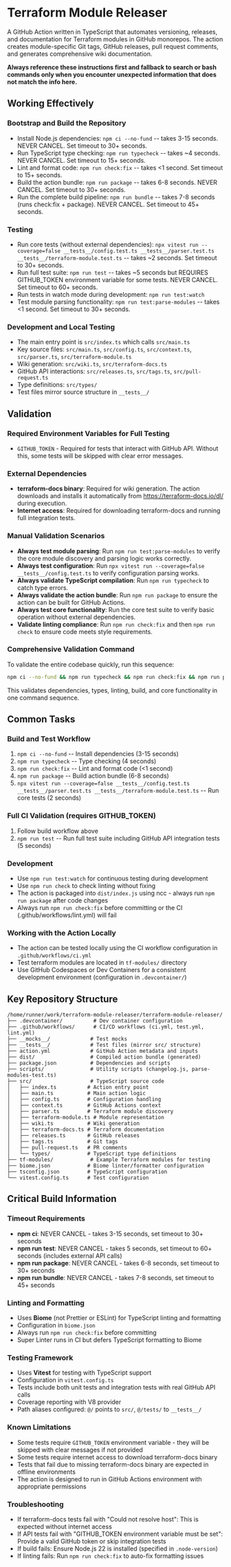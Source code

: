 # Terraform Module Releaser

A GitHub Action written in TypeScript that automates versioning, releases, and documentation for Terraform modules in GitHub monorepos. The action creates module-specific Git tags, GitHub releases, pull request comments, and generates comprehensive wiki documentation.

**Always reference these instructions first and fallback to search or bash commands only when you encounter unexpected information that does not match the info here.**

## Working Effectively

### Bootstrap and Build the Repository
- Install Node.js dependencies: `npm ci --no-fund` -- takes 3-15 seconds. NEVER CANCEL. Set timeout to 30+ seconds.
- Run TypeScript type checking: `npm run typecheck` -- takes ~4 seconds. NEVER CANCEL. Set timeout to 15+ seconds.
- Lint and format code: `npm run check:fix` -- takes <1 second. Set timeout to 15+ seconds.
- Build the action bundle: `npm run package` -- takes 6-8 seconds. NEVER CANCEL. Set timeout to 30+ seconds.
- Run the complete build pipeline: `npm run bundle` -- takes 7-8 seconds (runs check:fix + package). NEVER CANCEL. Set timeout to 45+ seconds.

### Testing
- Run core tests (without external dependencies): `npx vitest run --coverage=false __tests__/config.test.ts __tests__/parser.test.ts __tests__/terraform-module.test.ts` -- takes ~2 seconds. Set timeout to 30+ seconds.
- Run full test suite: `npm run test` -- takes ~5 seconds but REQUIRES GITHUB_TOKEN environment variable for some tests. NEVER CANCEL. Set timeout to 60+ seconds.
- Run tests in watch mode during development: `npm run test:watch`
- Test module parsing functionality: `npm run test:parse-modules` -- takes <1 second. Set timeout to 30+ seconds.

### Development and Local Testing
- The main entry point is `src/index.ts` which calls `src/main.ts`
- Key source files: `src/main.ts`, `src/config.ts`, `src/context.ts`, `src/parser.ts`, `src/terraform-module.ts`
- Wiki generation: `src/wiki.ts`, `src/terraform-docs.ts`
- GitHub API interactions: `src/releases.ts`, `src/tags.ts`, `src/pull-request.ts`
- Type definitions: `src/types/`
- Test files mirror source structure in `__tests__/`

## Validation

### Required Environment Variables for Full Testing
- `GITHUB_TOKEN` - Required for tests that interact with GitHub API. Without this, some tests will be skipped with clear error messages.

### External Dependencies
- **terraform-docs binary**: Required for wiki generation. The action downloads and installs it automatically from https://terraform-docs.io/dl/ during execution.
- **Internet access**: Required for downloading terraform-docs and running full integration tests.

### Manual Validation Scenarios
- **Always test module parsing**: Run `npm run test:parse-modules` to verify the core module discovery and parsing logic works correctly.
- **Always test configuration**: Run `npx vitest run --coverage=false __tests__/config.test.ts` to verify configuration parsing works.
- **Always validate TypeScript compilation**: Run `npm run typecheck` to catch type errors.
- **Always validate the action bundle**: Run `npm run package` to ensure the action can be built for GitHub Actions.
- **Always test core functionality**: Run the core test suite to verify basic operation without external dependencies.
- **Validate linting compliance**: Run `npm run check:fix` and then `npm run check` to ensure code meets style requirements.

### Comprehensive Validation Command
To validate the entire codebase quickly, run this sequence:
```bash
npm ci --no-fund && npm run typecheck && npm run check:fix && npm run package && npx vitest run --coverage=false __tests__/config.test.ts __tests__/parser.test.ts __tests__/terraform-module.test.ts && npm run test:parse-modules
```
This validates dependencies, types, linting, build, and core functionality in one command sequence.

## Common Tasks

### Build and Test Workflow
1. `npm ci --no-fund` -- Install dependencies (3-15 seconds)
2. `npm run typecheck` -- Type checking (4 seconds)  
3. `npm run check:fix` -- Lint and format code (<1 second)
4. `npm run package` -- Build action bundle (6-8 seconds)
5. `npx vitest run --coverage=false __tests__/config.test.ts __tests__/parser.test.ts __tests__/terraform-module.test.ts` -- Run core tests (2 seconds)

### Full CI Validation (requires GITHUB_TOKEN)
1. Follow build workflow above
2. `npm run test` -- Run full test suite including GitHub API integration tests (5 seconds)

### Development
- Use `npm run test:watch` for continuous testing during development
- Use `npm run check` to check linting without fixing
- The action is packaged into `dist/index.js` using ncc - always run `npm run package` after code changes
- Always run `npm run check:fix` before committing or the CI (.github/workflows/lint.yml) will fail

### Working with the Action Locally
- The action can be tested locally using the CI workflow configuration in `.github/workflows/ci.yml`
- Test terraform modules are located in `tf-modules/` directory
- Use GitHub Codespaces or Dev Containers for a consistent development environment (configuration in `.devcontainer/`)

## Key Repository Structure

```
/home/runner/work/terraform-module-releaser/terraform-module-releaser/
├── .devcontainer/          # Dev container configuration
├── .github/workflows/      # CI/CD workflows (ci.yml, test.yml, lint.yml)
├── __mocks__/             # Test mocks
├── __tests__/             # Test files (mirror src/ structure)
├── action.yml             # GitHub Action metadata and inputs
├── dist/                  # Compiled action bundle (generated)
├── package.json           # Dependencies and scripts
├── scripts/               # Utility scripts (changelog.js, parse-modules-test.ts)
├── src/                   # TypeScript source code
│   ├── index.ts          # Action entry point
│   ├── main.ts           # Main action logic
│   ├── config.ts         # Configuration handling
│   ├── context.ts        # GitHub Actions context
│   ├── parser.ts         # Terraform module discovery
│   ├── terraform-module.ts # Module representation
│   ├── wiki.ts           # Wiki generation
│   ├── terraform-docs.ts # Terraform documentation
│   ├── releases.ts       # GitHub releases
│   ├── tags.ts           # Git tags
│   ├── pull-request.ts   # PR comments
│   └── types/            # TypeScript type definitions
├── tf-modules/            # Example Terraform modules for testing
├── biome.json            # Biome linter/formatter configuration
├── tsconfig.json         # TypeScript configuration
└── vitest.config.ts      # Test configuration
```

## Critical Build Information

### Timeout Requirements
- **npm ci**: NEVER CANCEL - takes 3-15 seconds, set timeout to 30+ seconds
- **npm run test**: NEVER CANCEL - takes 5 seconds, set timeout to 60+ seconds (includes external API calls)
- **npm run package**: NEVER CANCEL - takes 6-8 seconds, set timeout to 30+ seconds
- **npm run bundle**: NEVER CANCEL - takes 7-8 seconds, set timeout to 45+ seconds

### Linting and Formatting
- Uses **Biome** (not Prettier or ESLint) for TypeScript linting and formatting
- Configuration in `biome.json`
- Always run `npm run check:fix` before committing
- Super Linter runs in CI but defers TypeScript formatting to Biome

### Testing Framework
- Uses **Vitest** for testing with TypeScript support
- Configuration in `vitest.config.ts`
- Tests include both unit tests and integration tests with real GitHub API calls
- Coverage reporting with V8 provider
- Path aliases configured: `@/` points to `src/`, `@/tests/` to `__tests__/`

### Known Limitations
- Some tests require `GITHUB_TOKEN` environment variable - they will be skipped with clear messages if not provided
- Some tests require internet access to download terraform-docs binary
- Tests that fail due to missing terraform-docs binary are expected in offline environments
- The action is designed to run in GitHub Actions environment with appropriate permissions

### Troubleshooting
- If terraform-docs tests fail with "Could not resolve host": This is expected without internet access
- If API tests fail with "GITHUB_TOKEN environment variable must be set": Provide a valid GitHub token or skip integration tests
- If build fails: Ensure Node.js 22 is installed (specified in `.node-version`)
- If linting fails: Run `npm run check:fix` to auto-fix formatting issues